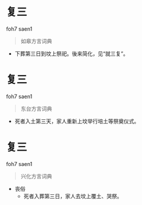 # 复三
foh7 saen1
> 如皋方言词典
- 下葬第三日到坟上祭祀。後来简化，见“就三复”。

# 复三
foh7 saen1
> 东台方言词典
- 死者入土第三天，家人重新上坟举行培土等祭奠仪式。

# 复三
foh7 saen1
> 兴化方言词典
- 丧俗
  - 死者入葬第三日，家人去坟上覆土、哭祭。
